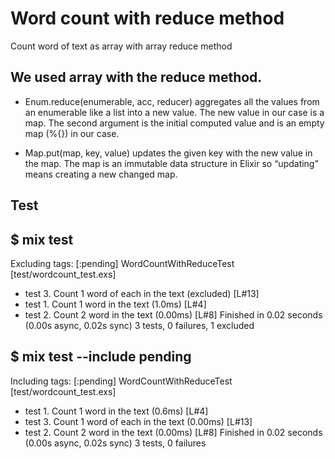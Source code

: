 # Word count with reduce method
Count word of text as array with array reduce method

## We used array with the reduce method.

- Enum.reduce(enumerable, acc, reducer) aggregates all the values from an enumerable like a list into a new value. The new value in our case is a map. The second argument is the initial computed value and is an empty map (%{}) in our case.

- Map.put(map, key, value) updates the given key with the new value in the map. The map is an immutable data structure in Elixir so “updating” means creating a new changed map.

## Test
## $ mix test
Excluding tags: [:pending]
WordCountWithReduceTest [test/wordcount_test.exs]
  * test 3. Count 1 word of each in the text (excluded) [L#13]
  * test 1. Count 1 word in the text (1.0ms) [L#4]
  * test 2. Count 2 word in the text (0.00ms) [L#8]
Finished in 0.02 seconds (0.00s async, 0.02s sync)
3 tests, 0 failures, 1 excluded

## $ mix test --include pending
Including tags: [:pending]
WordCountWithReduceTest [test/wordcount_test.exs]
  * test 1. Count 1 word in the text (0.6ms) [L#4]
  * test 3. Count 1 word of each in the text (0.00ms) [L#13]
  * test 2. Count 2 word in the text (0.00ms) [L#8]
Finished in 0.02 seconds (0.00s async, 0.02s sync)
3 tests, 0 failures

